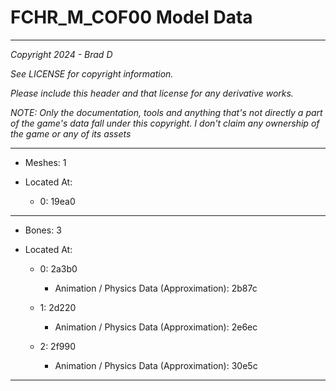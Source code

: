 # FCHR_M_COF00 Model Data

---

*Copyright 2024 - Brad D*

*See LICENSE for copyright information.*

*Please include this header and that license for any derivative works.*

*NOTE: Only the documentation, tools and anything that's not directly a part of the game's data fall under this copyright. I don't claim any ownership of the game or any of its assets*

---

* Meshes: 1

* Located At:

  * 0: 19ea0

---

* Bones: 3

* Located At:

  * 0: 2a3b0

    * Animation / Physics Data (Approximation): 2b87c

  * 1: 2d220

    * Animation / Physics Data (Approximation): 2e6ec

  * 2: 2f990

    * Animation / Physics Data (Approximation): 30e5c

---

